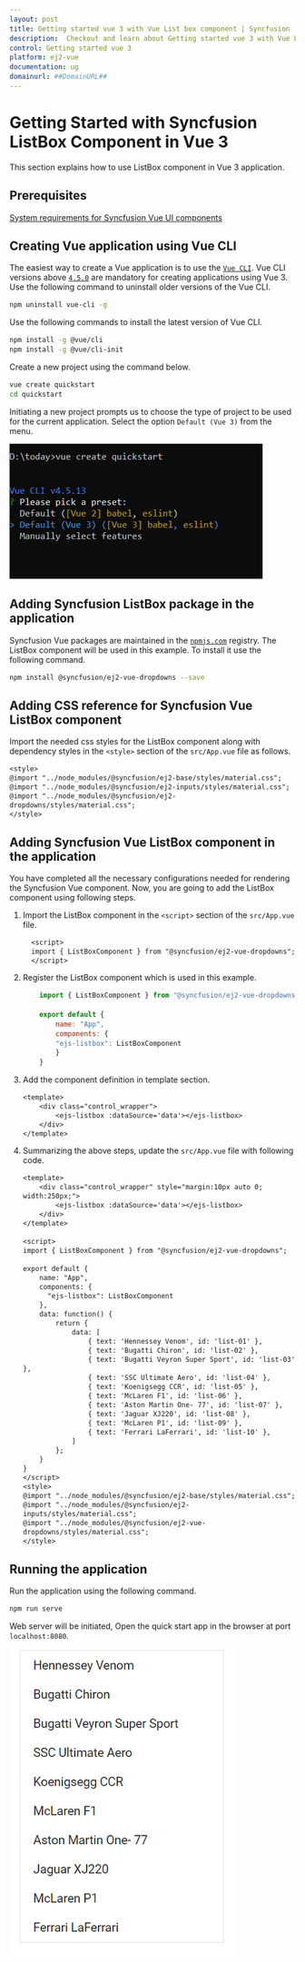 ```yaml
---
layout: post
title: Getting started vue 3 with Vue List box component | Syncfusion
description:  Checkout and learn about Getting started vue 3 with Vue List box component of Syncfusion Essential JS 2 and more details.
control: Getting started vue 3 
platform: ej2-vue
documentation: ug
domainurl: ##DomainURL##
---
```


# Getting Started with Syncfusion ListBox Component in Vue 3

This section explains how to use ListBox component in Vue 3 application.

## Prerequisites

[System requirements for Syncfusion Vue UI components](https://ej2.syncfusion.com/vue/documentation/system-requirements/)

## Creating Vue application using Vue CLI

The easiest way to create a Vue application is to use the [`Vue CLI`](https://github.com/vuejs/vue-cli). Vue CLI versions above [`4.5.0`](https://v3.vuejs.org/guide/migration/introduction.html#vue-cli) are mandatory for creating applications using Vue 3. Use the following command to uninstall older versions of the Vue CLI.

```bash
npm uninstall vue-cli -g
```

Use the following commands to install the latest version of Vue CLI.

```bash
npm install -g @vue/cli
npm install -g @vue/cli-init
```

Create a new project using the command below.

```bash
vue create quickstart
cd quickstart
```

Initiating a new project prompts us to choose the type of project to be used for the current application. Select the option `Default (Vue 3)` from the menu.

![Reference](./images/vue3-terminal.png)

## Adding Syncfusion ListBox package in the application

Syncfusion Vue packages are maintained in the [`npmjs.com`](https://www.npmjs.com/~syncfusionorg) registry. The ListBox component will be used in this example. To install it use the following command.

```bash
npm install @syncfusion/ej2-vue-dropdowns --save
```

## Adding CSS reference for Syncfusion Vue ListBox component

Import the needed css styles for the ListBox component along with dependency styles in the `<style>` section of the `src/App.vue` file as follows.

```
<style>
@import "../node_modules/@syncfusion/ej2-base/styles/material.css";
@import "../node_modules/@syncfusion/ej2-inputs/styles/material.css";
@import "../node_modules/@syncfusion/ej2-dropdowns/styles/material.css";
</style>
```

## Adding Syncfusion Vue ListBox component in the application

You have completed all the necessary configurations needed  for rendering the Syncfusion Vue component. Now, you are going to add the ListBox component using following steps.

1. Import the ListBox component in the `<script>` section of the `src/App.vue` file.

    ```
      <script>
      import { ListBoxComponent } from "@syncfusion/ej2-vue-dropdowns";
      </script>
    ```

2. Register the ListBox component which is used in this example.

    ```js
        import { ListBoxComponent } from "@syncfusion/ej2-vue-dropdowns";

        export default {
            name: "App",
            components: {
            "ejs-listbox": ListBoxComponent
            }
        }
    ```

3. Add the component definition in template section.

    ```
    <template>
        <div class="control_wrapper">
            <ejs-listbox :dataSource='data'></ejs-listbox>
        </div>
    </template>
    ```

4. Summarizing the above steps, update the `src/App.vue` file with following code.

    ```
    <template>
        <div class="control_wrapper" style="margin:10px auto 0; width:250px;">
            <ejs-listbox :dataSource='data'></ejs-listbox>
        </div>
    </template>

    <script>
    import { ListBoxComponent } from "@syncfusion/ej2-vue-dropdowns";

    export default {
        name: "App",
        components: {
          "ejs-listbox": ListBoxComponent
        },
        data: function() {
            return {
                data: [
                    { text: 'Hennessey Venom', id: 'list-01' },
                    { text: 'Bugatti Chiron', id: 'list-02' },
                    { text: 'Bugatti Veyron Super Sport', id: 'list-03' },
                    { text: 'SSC Ultimate Aero', id: 'list-04' },
                    { text: 'Koenigsegg CCR', id: 'list-05' },
                    { text: 'McLaren F1', id: 'list-06' },
                    { text: 'Aston Martin One- 77', id: 'list-07' },
                    { text: 'Jaguar XJ220', id: 'list-08' },
                    { text: 'McLaren P1', id: 'list-09' },
                    { text: 'Ferrari LaFerrari', id: 'list-10' },
                ]
            };
        }
    }
    </script>
    <style>
    @import "../node_modules/@syncfusion/ej2-base/styles/material.css";
    @import "../node_modules/@syncfusion/ej2-inputs/styles/material.css";
    @import "../node_modules/@syncfusion/ej2-vue-dropdowns/styles/material.css";
    </style>
    ```

## Running the application

Run the application using the following command.

```bash
npm run serve
```

Web server will be initiated, Open the quick start app in the browser at port `localhost:8080`.

![Output](./images/vue3-listbox.PNG)